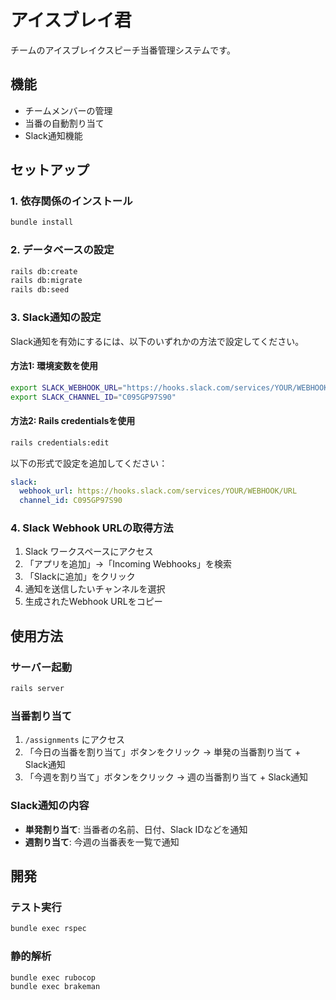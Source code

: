 # アイスブレイ君

チームのアイスブレイクスピーチ当番管理システムです。

## 機能

- チームメンバーの管理
- 当番の自動割り当て
- Slack通知機能

## セットアップ

### 1. 依存関係のインストール

```bash
bundle install
```

### 2. データベースの設定

```bash
rails db:create
rails db:migrate
rails db:seed
```

### 3. Slack通知の設定

Slack通知を有効にするには、以下のいずれかの方法で設定してください。

#### 方法1: 環境変数を使用

```bash
export SLACK_WEBHOOK_URL="https://hooks.slack.com/services/YOUR/WEBHOOK/URL"
export SLACK_CHANNEL_ID="C095GP97S90"
```

#### 方法2: Rails credentialsを使用

```bash
rails credentials:edit
```

以下の形式で設定を追加してください：

```yaml
slack:
  webhook_url: https://hooks.slack.com/services/YOUR/WEBHOOK/URL
  channel_id: C095GP97S90
```

### 4. Slack Webhook URLの取得方法

1. Slack ワークスペースにアクセス
2. 「アプリを追加」→「Incoming Webhooks」を検索
3. 「Slackに追加」をクリック
4. 通知を送信したいチャンネルを選択
5. 生成されたWebhook URLをコピー

## 使用方法

### サーバー起動

```bash
rails server
```

### 当番割り当て

1. `/assignments` にアクセス
2. 「今日の当番を割り当て」ボタンをクリック → 単発の当番割り当て + Slack通知
3. 「今週を割り当て」ボタンをクリック → 週の当番割り当て + Slack通知

### Slack通知の内容

- **単発割り当て**: 当番者の名前、日付、Slack IDなどを通知
- **週割り当て**: 今週の当番表を一覧で通知

## 開発

### テスト実行

```bash
bundle exec rspec
```

### 静的解析

```bash
bundle exec rubocop
bundle exec brakeman
```
